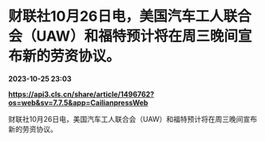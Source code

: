 # 财联社10月26日电，美国汽车工人联合会（UAW）和福特预计将在周三晚间宣布新的劳资协议。

**2023-10-25 23:03**

**https://api3.cls.cn/share/article/1496762?os=web&sv=7.7.5&app=CailianpressWeb**

财联社10月26日电，美国汽车工人联合会（UAW）和福特预计将在周三晚间宣布新的劳资协议。